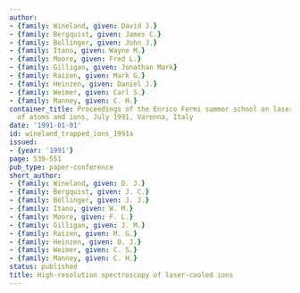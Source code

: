 ```yaml
---
author:
- {family: Wineland, given: David J.}
- {family: Bergquist, given: James C.}
- {family: Bollinger, given: John J.}
- {family: Itano, given: Wayne M.}
- {family: Moore, given: Fred L.}
- {family: Gilligan, given: Jonathan Mark}
- {family: Raizen, given: Mark G.}
- {family: Heinzen, given: Daniel J.}
- {family: Weimer, given: Carl S.}
- {family: Manney, given: C. H.}
container_title: Proceedings of the Enrico Fermi summer school on laser manipulation
  of atoms and ions, July 1991, Varenna, Italy
date: '1991-01-01'
id: wineland_trapped_ions_1991a
issued:
- {year: '1991'}
page: 539-551
pub_type: paper-conference
short_author:
- {family: Wineland, given: D. J.}
- {family: Bergquist, given: J. C.}
- {family: Bollinger, given: J. J.}
- {family: Itano, given: W. M.}
- {family: Moore, given: F. L.}
- {family: Gilligan, given: J. M.}
- {family: Raizen, given: M. G.}
- {family: Heinzen, given: D. J.}
- {family: Weimer, given: C. S.}
- {family: Manney, given: C. H.}
status: published
title: High-resolution spectroscopy of laser-cooled ions
---
```

